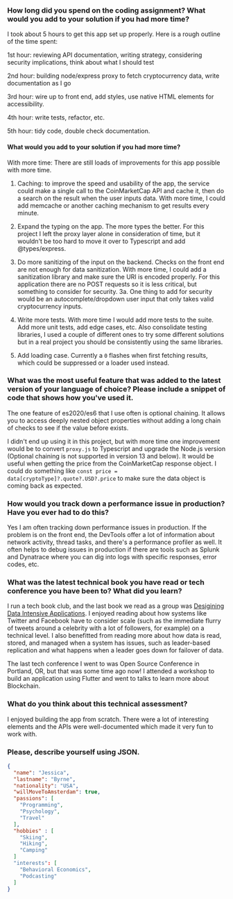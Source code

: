 ### How long did you spend on the coding assignment? What would you add to your solution if you had more time?

I took about 5 hours to get this app set up properly. Here is a rough outline of the time spent:

1st hour: reviewing API documentation, writing strategy, considering security implications, think about what I should test

2nd hour: building node/express proxy to fetch cryptocurrency data, write documentation as I go

3rd hour: wire up to front end, add styles, use native HTML elements for accessibility.

4th hour: write tests, refactor, etc.

5th hour: tidy code, double check documentation.

#### What would you add to your solution if you had more time?

With more time: There are still loads of improvements for this app possible with more time.

1. Caching: to improve the speed and usability of the app, the service could make a single call to the CoinMarketCap API and cache it, then do a search on the result when the user inputs data. With more time, I could add memcache or another caching mechanism to get results every minute.

2. Expand the typing on the app. The more types the better. For this project I left the proxy layer alone in consideration of time, but it wouldn't be too hard to move it over to Typescript and add @types/express.

3. Do more sanitizing of the input on the backend. Checks on the front end are not enough for data sanitization. With more time, I could add a sanitization library and make sure the URI is encoded properly. For this application there are no POST requests so it is less critical, but something to consider for security.
   3a. One thing to add for security would be an autocomplete/dropdown user input that only takes valid cryptocurrency inputs.

4. Write more tests. With more time I would add more tests to the suite. Add more unit tests, add edge cases, etc. Also consolidate testing libraries, I used a couple of different ones to try some different solutions but in a real project you should be consistently using the same libraries.

5. Add loading case. Currently a `0` flashes when first fetching results, which could be suppressed or a loader used instead.


### What was the most useful feature that was added to the latest version of your language of choice? Please include a snippet of code that shows how you've used it.

The one feature of es2020/es6 that I use often is optional chaining. It allows you to access deeply nested object properties without adding a long chain of checks to see if the value before exists.

I didn't end up using it in this project, but with more time one improvement would be to convert `proxy.js` to Typescript and upgrade the Node.js version (Optional chaining is not supported in version 13 and below). It would be useful when getting the price from the CoinMarketCap response object. I could do something like
`const price = data[cryptoType]?.quote?.USD?.price` to make sure the data object is coming back as expected.

### How would you track down a performance issue in production? Have you ever had to do this?

Yes I am often tracking down performance issues in production. If the problem is on the front end, the DevTools offer a lot of information about network activity, thread tasks, and there's a performance profiler as well. It often helps to debug issues in production if there are tools such as Splunk and Dynatrace where you can dig into logs with specific responses, error codes, etc.

### What was the latest technical book you have read or tech conference you have been to? What did you learn?

I run a tech book club, and the last book we read as a group was [Desigining Data Intensive Applications](https://www.oreilly.com/library/view/designing-data-intensive-applications/9781491903063/). I enjoyed reading about how systems like Twitter and Facebook have to consider scale (such as the immediate flurry of tweets around a celebrity with a lot of followers, for example) on a technical level. I also benefitted from reading more about how data is read, stored, and managed when a system has issues, such as leader-based replication and what happens when a leader goes down for failover of data.

The last tech conference I went to was Open Source Conference in Portland, OR, but that was some time ago now! I attended a workshop to build an application using Flutter and went to talks to learn more about Blockchain.

### What do you think about this technical assessment?

I enjoyed building the app from scratch. There were a lot of interesting elements and the APIs were well-documented which made it very fun to work with.

### Please, describe yourself using JSON.

```json
{
  "name": "Jessica",
  "lastname": "Byrne",
  "nationality": "USA",
  "willMoveToAmsterdam": true,
  "passions": [
    "Programming",
    "Psychology",
    "Travel"
  ],
  "hobbies" : [
    "Skiing",
    "Hiking",
    "Camping"
  ]
  "interests": [
    "Behavioral Economics",
    "Podcasting"
  ]
}
```

